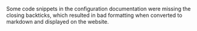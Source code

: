 Some code snippets in the configuration documentation were missing the closing backticks, which resulted in bad formatting when converted to markdown and displayed on the website.
